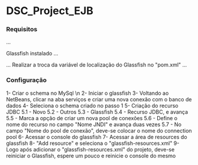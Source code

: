 # DSC_Project_EJB

### Requisitos

...

Glassfish instalado
...

...
Realizar a troca da variável de localização do Glassfish no "pom.xml"
...

### Configuração
1- Criar o schema no MySql \n
2- Iniciar o glassfish
3- Voltando ao NetBeans, clicar na aba serviços e criar uma nova conexão com o banco de dados
4- Seleciona o schema criado no passo 1
5- Criação do recurso JDBC
  5.1 - Novo
  5.2 - Outros
  5.3 - Glassfish
  5.4 - Recurso JDBC, e avança
  5.5 - Marca a opção de criar um nova pool de conexões
  5.6 - Define o nome do recurso no campo "Nome JNDI" e avança duas vezes
  5.7 - No campo "Nome do pool de conexão", deve-se colocar o nome do connection pool
6- Acessar o console do glassfish 
7- Acessar a área de resources do glassfish
8- "Add resource" e seleciona o "glassfish-resources.xml"
9- Logo após adicionar o "glassfish-resources.xml" do projeto, deve-se reiniciar o Glassfish, espere um pouco e reinicie o console do mesmo
